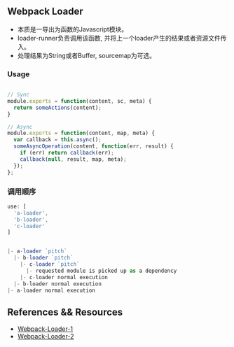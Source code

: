 ## Webpack Loader

- 本质是一导出为函数的Javascript模块。
- loader-runner负责调用该函数, 并将上一个loader产生的结果或者资源文件传入。
- 处理结果为String或者Buffer, sourcemap为可选。

### Usage
```javascript

// Sync
module.exports = function(content, sc, meta) {
  return someActions(content);
}

// Async
module.exports = function(content, map, meta) {
  var callback = this.async();
  someAsyncOperation(content, function(err, result) {
    if (err) return callback(err);
    callback(null, result, map, meta);
  });
};
```

### 调用顺序
```javascript
use: [
  'a-loader',
  'b-loader',
  'c-loader'
]


|- a-loader `pitch`
  |- b-loader `pitch`
    |- c-loader `pitch`
      |- requested module is picked up as a dependency
    |- c-loader normal execution
  |- b-loader normal execution
|- a-loader normal execution
```


## References && Resources
- [Webpack-Loader-1](https://github.com/DDFE/DDFE-blog/issues/39)
- [Webpack-Loader-2](https://github.com/DDFE/DDFE-blog/issues/40)